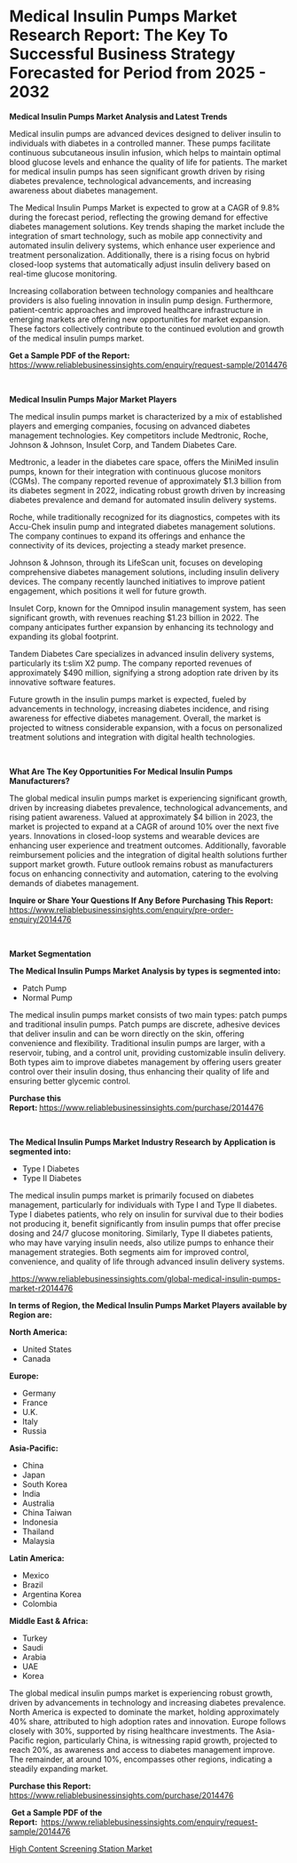 <p><h1>Medical Insulin Pumps Market Research Report: The Key To Successful Business Strategy Forecasted for Period from 2025 - 2032</h1></p><p><strong>Medical Insulin Pumps Market Analysis and Latest Trends</strong></p>
<p><p>Medical insulin pumps are advanced devices designed to deliver insulin to individuals with diabetes in a controlled manner. These pumps facilitate continuous subcutaneous insulin infusion, which helps to maintain optimal blood glucose levels and enhance the quality of life for patients. The market for medical insulin pumps has seen significant growth driven by rising diabetes prevalence, technological advancements, and increasing awareness about diabetes management.</p><p>The Medical Insulin Pumps Market is expected to grow at a CAGR of 9.8% during the forecast period, reflecting the growing demand for effective diabetes management solutions. Key trends shaping the market include the integration of smart technology, such as mobile app connectivity and automated insulin delivery systems, which enhance user experience and treatment personalization. Additionally, there is a rising focus on hybrid closed-loop systems that automatically adjust insulin delivery based on real-time glucose monitoring.</p><p>Increasing collaboration between technology companies and healthcare providers is also fueling innovation in insulin pump design. Furthermore, patient-centric approaches and improved healthcare infrastructure in emerging markets are offering new opportunities for market expansion. These factors collectively contribute to the continued evolution and growth of the medical insulin pumps market.</p></p>
<p><strong>Get a Sample PDF of the Report:&nbsp;</strong> <a href="https://www.reliablebusinessinsights.com/enquiry/request-sample/2014476?utm_campaign=1091&utm_medium=2&utm_source=Github&utm_content=ia&utm_term=17012025&utm_id=medical-insulin-pumps">https://www.reliablebusinessinsights.com/enquiry/request-sample/2014476</a></p>
<p>&nbsp;</p>
<p><strong>Medical Insulin Pumps Major Market Players</strong></p>
<p><p>The medical insulin pumps market is characterized by a mix of established players and emerging companies, focusing on advanced diabetes management technologies. Key competitors include Medtronic, Roche, Johnson & Johnson, Insulet Corp, and Tandem Diabetes Care.</p><p>Medtronic, a leader in the diabetes care space, offers the MiniMed insulin pumps, known for their integration with continuous glucose monitors (CGMs). The company reported revenue of approximately $1.3 billion from its diabetes segment in 2022, indicating robust growth driven by increasing diabetes prevalence and demand for automated insulin delivery systems.</p><p>Roche, while traditionally recognized for its diagnostics, competes with its Accu-Chek insulin pump and integrated diabetes management solutions. The company continues to expand its offerings and enhance the connectivity of its devices, projecting a steady market presence.</p><p>Johnson & Johnson, through its LifeScan unit, focuses on developing comprehensive diabetes management solutions, including insulin delivery devices. The company recently launched initiatives to improve patient engagement, which positions it well for future growth.</p><p>Insulet Corp, known for the Omnipod insulin management system, has seen significant growth, with revenues reaching $1.23 billion in 2022. The company anticipates further expansion by enhancing its technology and expanding its global footprint.</p><p>Tandem Diabetes Care specializes in advanced insulin delivery systems, particularly its t:slim X2 pump. The company reported revenues of approximately $490 million, signifying a strong adoption rate driven by its innovative software features.</p><p>Future growth in the insulin pumps market is expected, fueled by advancements in technology, increasing diabetes incidence, and rising awareness for effective diabetes management. Overall, the market is projected to witness considerable expansion, with a focus on personalized treatment solutions and integration with digital health technologies.</p></p>
<p>&nbsp;</p>
<p><strong>What Are The Key Opportunities For Medical Insulin Pumps Manufacturers?</strong></p>
<p><p>The global medical insulin pumps market is experiencing significant growth, driven by increasing diabetes prevalence, technological advancements, and rising patient awareness. Valued at approximately $4 billion in 2023, the market is projected to expand at a CAGR of around 10% over the next five years. Innovations in closed-loop systems and wearable devices are enhancing user experience and treatment outcomes. Additionally, favorable reimbursement policies and the integration of digital health solutions further support market growth. Future outlook remains robust as manufacturers focus on enhancing connectivity and automation, catering to the evolving demands of diabetes management.</p></p>
<p><strong>Inquire or Share Your Questions If Any Before Purchasing This Report:</strong> <a href="https://www.reliablebusinessinsights.com/enquiry/pre-order-enquiry/2014476?utm_campaign=1091&utm_medium=2&utm_source=Github&utm_content=ia&utm_term=17012025&utm_id=medical-insulin-pumps">https://www.reliablebusinessinsights.com/enquiry/pre-order-enquiry/2014476</a></p>
<p>&nbsp;</p>
<p><strong>Market Segmentation</strong></p>
<p><strong>The Medical Insulin Pumps Market Analysis by types is segmented into:</strong></p>
<p><ul><li>Patch Pump</li><li>Normal Pump</li></ul></p>
<p><p>The medical insulin pumps market consists of two main types: patch pumps and traditional insulin pumps. Patch pumps are discrete, adhesive devices that deliver insulin and can be worn directly on the skin, offering convenience and flexibility. Traditional insulin pumps are larger, with a reservoir, tubing, and a control unit, providing customizable insulin delivery. Both types aim to improve diabetes management by offering users greater control over their insulin dosing, thus enhancing their quality of life and ensuring better glycemic control.</p></p>
<p><strong>Purchase this Report:&nbsp;</strong><a href="https://www.reliablebusinessinsights.com/purchase/2014476?utm_campaign=1091&utm_medium=2&utm_source=Github&utm_content=ia&utm_term=17012025&utm_id=medical-insulin-pumps">https://www.reliablebusinessinsights.com/purchase/2014476</a></p>
<p>&nbsp;</p>
<p><strong>The Medical Insulin Pumps Market Industry Research by Application is segmented into:</strong></p>
<p><ul><li>Type I Diabetes</li><li>Type II Diabetes</li></ul></p>
<p><p>The medical insulin pumps market is primarily focused on diabetes management, particularly for individuals with Type I and Type II diabetes. Type I diabetes patients, who rely on insulin for survival due to their bodies not producing it, benefit significantly from insulin pumps that offer precise dosing and 24/7 glucose monitoring. Similarly, Type II diabetes patients, who may have varying insulin needs, also utilize pumps to enhance their management strategies. Both segments aim for improved control, convenience, and quality of life through advanced insulin delivery systems.</p></p>
<p><a href="https://www.reliablebusinessinsights.com/global-medical-insulin-pumps-market-r2014476?utm_campaign=1091&utm_medium=2&utm_source=Github&utm_content=ia&utm_term=17012025&utm_id=medical-insulin-pumps">&nbsp;https://www.reliablebusinessinsights.com/global-medical-insulin-pumps-market-r2014476</a></p>
<p><strong>In terms of Region, the Medical Insulin Pumps Market Players available by Region are:</strong></p>
<p>
    <p> <strong> North America: </strong>
        <ul>
            <li>United States</li>
            <li>Canada</li>
        </ul>
        </p> 
    <p> <strong> Europe: </strong>
        <ul>
            <li>Germany</li>
            <li>France</li>
            <li>U.K.</li>
            <li>Italy</li>
            <li>Russia</li>
        </ul>
        </p> 
    <p> <strong> Asia-Pacific: </strong>
        <ul>
            <li>China</li>
            <li>Japan</li>
            <li>South Korea</li>
            <li>India</li>
            <li>Australia</li>
            <li>China Taiwan</li>
            <li>Indonesia</li>
            <li>Thailand</li>
            <li>Malaysia</li>
        </ul>
        </p> 
    <p> <strong> Latin America: </strong>
        <ul>
            <li>Mexico</li>
            <li>Brazil</li>
            <li>Argentina Korea</li>
            <li>Colombia</li>
        </ul>
        </p> 
    <p> <strong> Middle East & Africa: </strong>
        <ul>
            <li>Turkey</li>
            <li>Saudi</li>
            <li>Arabia</li>
            <li>UAE</li>
            <li>Korea</li>
        </ul>
    </p>
    </p>
<p><p>The global medical insulin pumps market is experiencing robust growth, driven by advancements in technology and increasing diabetes prevalence. North America is expected to dominate the market, holding approximately 40% share, attributed to high adoption rates and innovation. Europe follows closely with 30%, supported by rising healthcare investments. The Asia-Pacific region, particularly China, is witnessing rapid growth, projected to reach 20%, as awareness and access to diabetes management improve. The remainder, at around 10%, encompasses other regions, indicating a steadily expanding market.</p></p>
<p><strong>Purchase this Report: </strong><a href="https://www.reliablebusinessinsights.com/purchase/2014476?utm_campaign=1091&utm_medium=2&utm_source=Github&utm_content=ia&utm_term=17012025&utm_id=medical-insulin-pumps">https://www.reliablebusinessinsights.com/purchase/2014476</a></p>
<p>&nbsp;<strong>Get a Sample PDF of the Report:&nbsp;&nbsp;</strong><a href="https://www.reliablebusinessinsights.com/enquiry/request-sample/2014476?utm_campaign=1091&utm_medium=2&utm_source=Github&utm_content=ia&utm_term=17012025&utm_id=medical-insulin-pumps">https://www.reliablebusinessinsights.com/enquiry/request-sample/2014476</a></p>
<p><strong></strong></p>
<p><p><a href="https://github.com/raffadongraffadong/Market-Research-Report-List-1/blob/main/high-content-screening-station-market.md?utm_campaign=1091&utm_medium=2&utm_source=Github&utm_content=ia&utm_term=17012025&utm_id=medical-insulin-pumps">High Content Screening Station Market</a></p></p>